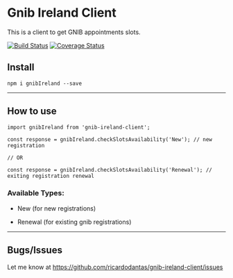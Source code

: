 # Gnib Ireland Client

This is a client to get GNIB appointments slots.

[![Build Status](https://travis-ci.org/ricardodantas/gnib-ireland-client.svg?branch=master)](https://travis-ci.org/ricardodantas/gnib-ireland-client) [![Coverage Status](https://coveralls.io/repos/github/ricardodantas/gnib-ireland-client/badge.svg?branch=master)](https://coveralls.io/github/ricardodantas/gnib-ireland-client?branch=master)

## Install

```
npm i gnibIreland --save
```

***

## How to use

```
import gnibIreland from 'gnib-ireland-client';

const response = gnibIreland.checkSlotsAvailability('New'); // new registration

// OR

const response = gnibIreland.checkSlotsAvailability('Renewal'); // exiting registration renewal

```

### Available Types:

* New (for new registrations)

* Renewal (for existing gnib registrations)

***

## Bugs/Issues
Let me know at https://github.com/ricardodantas/gnib-ireland-client/issues
